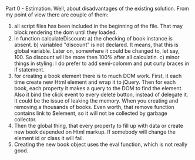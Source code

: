 Part 0 - Estimation.
Well, about disadvantages of the existing solution. From my point of view there are couple of them:
1) all script files has been included in the beginning of the file. That may block rendering the dom until they loaded.
2) in function calculateDiscount:
    a) the checking of book instance is absent.
    b) variabled "discount" is not declared. It means, that this is global variable. Later on, somewhere it could be changed to, let say, 100. So discount will be more then 100% after all calculatin.
    c) minor things in styling: I do prefer to add semi-colomm and put curly braces in if statement.
3) for creating a book element there is to much DOM work. First, it each time create new Html element and wrap it to jQuery.
  Then for each book, each property it makes a query to the DOM to find the element. Also it bind the click event to every delete button, instead of delegate it.
  It could be the issue of leaking the memory. When you creating and removing a thousands of books. Even worth, that remove function contains link to $element, so it will not be collected by garbage collector.
4) Then the global thing, that every property to fill up with data or create new book depended on Html markup. If somebody will change the element id or class it will fail.
5) Creating the new book object uses the eval function, which is not really good.
